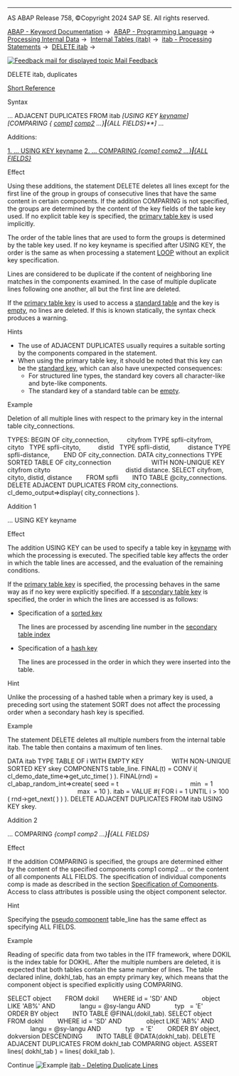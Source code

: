   

* * *

AS ABAP Release 758, ©Copyright 2024 SAP SE. All rights reserved.

[ABAP - Keyword Documentation](https://help.sap.com/doc/abapdocu_latest_index_htm/latest/en-US/abenabap.htm) →  [ABAP - Programming Language](https://help.sap.com/doc/abapdocu_latest_index_htm/latest/en-US/abenabap_reference.htm) →  [Processing Internal Data](https://help.sap.com/doc/abapdocu_latest_index_htm/latest/en-US/abenabap_data_working.htm) →  [Internal Tables (itab)](https://help.sap.com/doc/abapdocu_latest_index_htm/latest/en-US/abenitab.htm) →  [itab - Processing Statements](https://help.sap.com/doc/abapdocu_latest_index_htm/latest/en-US/abentable_processing_statements.htm) →  [DELETE itab](https://help.sap.com/doc/abapdocu_latest_index_htm/latest/en-US/abapdelete_itab.htm) → 

 [![](Mail.gif?object=Mail.gif "Feedback mail for displayed topic") Mail Feedback](mailto:f1_help@sap.com?subject=Feedback%20on%20ABAP%20Documentation&body=Document:%20DELETE%20itab%2C%20duplicates%2C%20ABAPDELETE_DUPLICATES%2C%20758%0D%0A%0D%0AError:%0D%0A%0D%0A%0D%0A%0D%0ASuggestion%20for%20improvement:)

DELETE itab, duplicates

[Short Reference](https://help.sap.com/doc/abapdocu_latest_index_htm/latest/en-US/abapdelete_itab_shortref.htm)

Syntax

... ADJACENT DUPLICATES FROM itab *\[*USING KEY [keyname](https://help.sap.com/doc/abapdocu_latest_index_htm/latest/en-US/abenkeyname.htm)*\]*
             *\[*COMPARING *{* [comp1](https://help.sap.com/doc/abapdocu_latest_index_htm/latest/en-US/abenitab_components.htm) [comp2](https://help.sap.com/doc/abapdocu_latest_index_htm/latest/en-US/abenitab_components.htm) ...*}**|**{*ALL FIELDS*}**\]* ...

Additions:

[1\. ... USING KEY keyname](#!ABAP_ADDITION_1@1@)
[2\. ... COMPARING *{*comp1 comp2 ...*}**|**{*ALL FIELDS*}*](#!ABAP_ADDITION_2@2@)

Effect

Using these additions, the statement DELETE deletes all lines except for the first line of the group in groups of consecutive lines that have the same content in certain components. If the addition COMPARING is not specified, the groups are determined by the content of the key fields of the table key used. If no explicit table key is specified, the [primary table key](https://help.sap.com/doc/abapdocu_latest_index_htm/latest/en-US/abenprimary_table_key_glosry.htm "Glossary Entry") is used implicitly.

The order of the table lines that are used to form the groups is determined by the table key used. If no key keyname is specified after USING KEY, the order is the same as when processing a statement [LOOP](https://help.sap.com/doc/abapdocu_latest_index_htm/latest/en-US/abaploop_at_itab.htm) without an explicit key specification.

Lines are considered to be duplicate if the content of neighboring line matches in the components examined. In the case of multiple duplicate lines following one another, all but the first line are deleted.

If the [primary table key](https://help.sap.com/doc/abapdocu_latest_index_htm/latest/en-US/abenprimary_key_glosry.htm "Glossary Entry") is used to access a [standard table](https://help.sap.com/doc/abapdocu_latest_index_htm/latest/en-US/abenstandard_table_glosry.htm "Glossary Entry") and the key is [empty](https://help.sap.com/doc/abapdocu_latest_index_htm/latest/en-US/abenitab_empty_key.htm), no lines are deleted. If this is known statically, the syntax check produces a warning.

Hints

-   The use of ADJACENT DUPLICATES usually requires a suitable sorting by the components compared in the statement.
-   When using the primary table key, it should be noted that this key can be the [standard key](https://help.sap.com/doc/abapdocu_latest_index_htm/latest/en-US/abenstandard_key_glosry.htm "Glossary Entry"), which can also have unexpected consequences:
    -   For structured line types, the standard key covers all character-like and byte-like components.
    -   The standard key of a standard table can be [empty](https://help.sap.com/doc/abapdocu_latest_index_htm/latest/en-US/abenitab_empty_key.htm).

Example

Deletion of all multiple lines with respect to the primary key in the internal table city\_connections.

TYPES: BEGIN OF city\_connection,
         cityfrom TYPE spfli-cityfrom,
         cityto   TYPE spfli-cityto,
         distid   TYPE spfli-distid,
         distance TYPE spfli-distance,
       END OF city\_connection.
DATA city\_connections TYPE SORTED TABLE OF city\_connection
                      WITH NON-UNIQUE KEY cityfrom cityto
                                          distid distance.
SELECT cityfrom, cityto, distid, distance
       FROM spfli
       INTO TABLE @city\_connections.
DELETE ADJACENT DUPLICATES FROM city\_connections.
cl\_demo\_output=>display( city\_connections ).

Addition 1   

... USING KEY keyname

Effect

The addition USING KEY can be used to specify a table key in [keyname](https://help.sap.com/doc/abapdocu_latest_index_htm/latest/en-US/abenkeyname.htm) with which the processing is executed. The specified table key affects the order in which the table lines are accessed, and the evaluation of the remaining conditions.

If the [primary table key](https://help.sap.com/doc/abapdocu_latest_index_htm/latest/en-US/abenprimary_table_key_glosry.htm "Glossary Entry") is specified, the processing behaves in the same way as if no key were explicitly specified. If a [secondary table key](https://help.sap.com/doc/abapdocu_latest_index_htm/latest/en-US/abensecondary_table_key_glosry.htm "Glossary Entry") is specified, the order in which the lines are accessed is as follows:

-   Specification of a [sorted key](https://help.sap.com/doc/abapdocu_latest_index_htm/latest/en-US/abensorted_key_glosry.htm "Glossary Entry")
    
    The lines are processed by ascending line number in the [secondary table index](https://help.sap.com/doc/abapdocu_latest_index_htm/latest/en-US/abensecondary_table_index_glosry.htm "Glossary Entry")
    
-   Specification of a [hash key](https://help.sap.com/doc/abapdocu_latest_index_htm/latest/en-US/abenhash_key_glosry.htm "Glossary Entry")
    
    The lines are processed in the order in which they were inserted into the table.
    

Hint

Unlike the processing of a hashed table when a primary key is used, a preceding sort using the statement SORT does not affect the processing order when a secondary hash key is specified.

Example

The statement DELETE deletes all multiple numbers from the internal table itab. The table then contains a maximum of ten lines.

DATA itab TYPE TABLE OF i WITH EMPTY KEY
               WITH NON-UNIQUE SORTED KEY skey COMPONENTS table\_line.
FINAL(t) = CONV i( cl\_demo\_date\_time=>get\_utc\_time( ) ).
FINAL(rnd) = cl\_abap\_random\_int=>create( seed = t
                                        min  = 1
                                        max  = 10 ).
itab = VALUE #( FOR i = 1 UNTIL i > 100 ( rnd->get\_next( ) ) ).
DELETE ADJACENT DUPLICATES FROM itab USING KEY skey.

Addition 2   

... COMPARING *{*comp1 comp2 ...*}**|**{*ALL FIELDS*}*

Effect

If the addition COMPARING is specified, the groups are determined either by the content of the specified components comp1 comp2 ... or the content of all components ALL FIELDS. The specification of individual components comp is made as described in the section [Specification of Components](https://help.sap.com/doc/abapdocu_latest_index_htm/latest/en-US/abenitab_components.htm). Access to class attributes is possible using the object component selector.

Hint

Specifying the [pseudo component](https://help.sap.com/doc/abapdocu_latest_index_htm/latest/en-US/abenpseudo_component_glosry.htm "Glossary Entry") table\_line has the same effect as specifying ALL FIELDS.

Example

Reading of specific data from two tables in the ITF framework, where DOKIL is the index table for DOKHL. After the multiple numbers are deleted, it is expected that both tables contain the same number of lines. The table declared inline, dokhl\_tab, has an empty primary key, which means that the component object is specified explicitly using COMPARING.

SELECT object
       FROM dokil
       WHERE id = 'SD' AND
             object LIKE 'AB%' AND
             langu = @sy-langu AND
             typ   = 'E'
       ORDER BY object
       INTO TABLE @FINAL(dokil\_tab).
SELECT object
       FROM dokhl
       WHERE id = 'SD' AND
             object LIKE 'AB%' AND
             langu = @sy-langu AND
             typ   = 'E'
       ORDER BY object, dokversion DESCENDING
       INTO TABLE @DATA(dokhl\_tab).
DELETE ADJACENT DUPLICATES FROM dokhl\_tab COMPARING object.
ASSERT lines( dokhl\_tab ) = lines( dokil\_tab ).

Continue
![Example](exa.gif "Example") [itab - Deleting Duplicate Lines](https://help.sap.com/doc/abapdocu_latest_index_htm/latest/en-US/abendelete_dup_lines_abexa.htm)